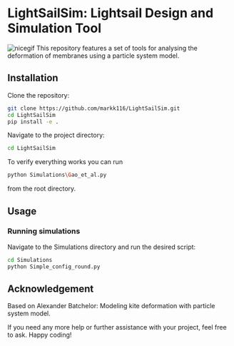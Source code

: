 # LightSailSim: Lightsail Design and Simulation Tool
![nicegif](images/SchmancyGauss.gif)
This repository features a set of tools for analysing the deformation of membranes using a particle system model.  

## Installation

Clone the repository:
```bash
git clone https://github.com/markk116/LightSailSim.git
cd LightSailSim
pip install -e .
```
Navigate to the project directory:
```bash
cd LightSailSim
```

To verify everything works you can run
```bash
python Simulations\Gao_et_al.py
```
from the root directory. 

## Usage 
### Running simulations
Navigate to the Simulations directory and run the desired script:
```bash
cd Simulations
python Simple_config_round.py
```


## Acknowledgement
Based on Alexander Batchelor: Modeling kite deformation with particle system model.


If you need any more help or further assistance with your project, feel free to ask. Happy coding!
